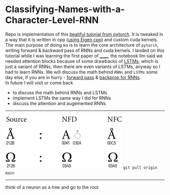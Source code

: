 # Classifying-Names-with-a-Character-Level-RNN

Repo is implementation of this [beatiful tutorial from pytorch](https://pytorch.org/tutorials/intermediate/char_rnn_classification_tutorial). It is tweaked in a way that it is written in cpp ([using Eigen cpp](https://eigen.tuxfamily.org/index.php?title=Main_Page)) and custom cuda kernels. The main purpose of doing so is to learn the core architecture of `pytorch`, writing forward & backward pass of RNNs and cuda kernels. I landed on this tutorial while I was learning the first paper of [____](https://arc.net/folder/D0472A20-9C20-4D3F-B145-D2865C0A9FEE), the notebook llm said we needed attention blocks because of some drawbacks of [LSTMs](https://colah.github.io/posts/2015-08-Understanding-LSTMs/), which is just a variant of RNNs, then there are even variants of LSTMs, anyway so I had to learn RNNs. We will discuss the math behind `RNNs` and `LSTMs` some day else, if you are in hurry - [forward pass](https://karpathy.github.io/2015/05/21/rnn-effectiveness/) & [backprop for RNNs](https://youtu.be/OvCz1acvt-k?si=mc233ERWPjSp5Z2t).   
In future I will visit or come back
- to discuss the math behind RNNs and LSTMs
- implement LSTMs the same way I did for RNNs
- discuss the attention and augemented RNNs


--------------------------------------------
![NFD](uploads/UAX15-NormFig3.jpg)
`git pull origin main`

--------------------------------------------
think of a neuron as a tree and go to the root